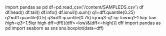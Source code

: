 import pandas as pd
df=pd.read_csv('/content/SAMPLEDS.csv')
df
df.head()
df.tail()
df.info()
df.isnull().sum()
q1=dff.quantile(0.25)
q2=dff.quantile(0.5)
q3=dff.quantile(0.75)
iqr=q3-q1
iqr
low=q1-1.5*iqr
low
high=q3+1.5*iqr
high
dff=dff[((dff>=low)&(dff<=high))]
dff
import pandas as pd
import seaborn as sns
sns.boxplot(data=dff)
